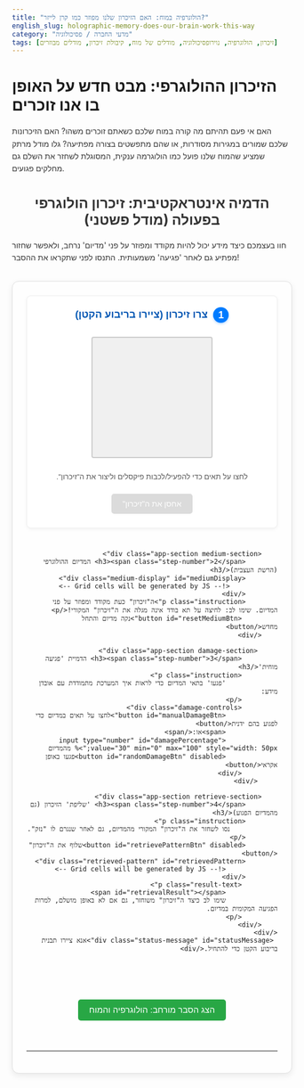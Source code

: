 ```yaml
---
title: "הולוגרפיה במוח: האם הזיכרון שלנו מפוזר כמו קרן לייזר?"
english_slug: holographic-memory-does-our-brain-work-this-way
category: "מדעי החברה / פסיכולוגיה"
tags: [זיכרון, הולוגרפיה, נוירופסיכולוגיה, מודלים של מוח, קיבולת זיכרון, מודלים מבוזרים]
---
```

# הזיכרון ההולוגרפי: מבט חדש על האופן בו אנו זוכרים
האם אי פעם תהיתם מה קורה במוח שלכם כשאתם זוכרים משהו? האם הזיכרונות שלכם שמורים במגירות מסודרות, או שהם מתפשטים בצורה מפתיעה? גלו מודל מרתק שמציע שהמוח שלנו פועל כמו הולוגרמה ענקית, המסוגלת לשחזר את השלם גם מחלקים פגועים.

## הדמיה אינטראקטיבית: זיכרון הולוגרפי בפעולה (מודל פשטני)
חוו בעצמכם כיצד מידע יכול להיות מקודד ומפוזר על פני 'מדיום' נרחב, ולאפשר שחזור מפתיע גם לאחר 'פגיעה' משמעותית. התנסו לפני שתקראו את ההסבר!

<div class="holographic-app">
    <div class="app-sections">
        <div class="app-section pattern-section">
            <h3><span class="step-number">1</span> צרו זיכרון (ציירו בריבוע הקטן)</h3>
            <div class="pattern-editor" id="patternEditor">
                <!-- Grid cells will be generated by JS -->
            </div>
            <p class="instruction">לחצו על תאים כדי להפעיל/לכבות פיקסלים וליצור את ה"זיכרון".</p>
            <button id="storePatternBtn" disabled>אחסן את ה"זיכרון"</button>
        </div>

        <div class="app-section medium-section">
            <h3><span class="step-number">2</span> המדיום ההולוגרפי (הרשת העצבית)</h3>
            <div class="medium-display" id="mediumDisplay">
                <!-- Grid cells will be generated by JS -->
            </div>
            <p class="instruction">ה"זיכרון" כעת מקודד ומפוזר על פני המדיום. שימו לב: לחיצה על תא בודד אינה מגלה את ה"זיכרון" המקורי!</p>
             <button id="resetMediumBtn">נקה מדיום והתחל מחדש</button>
        </div>

         <div class="app-section damage-section">
             <h3><span class="step-number">3</span> הדמיית 'פגיעה מוחית'</h3>
             <p class="instruction">
                 'פגעו' בתאי המדיום כדי לראות איך המערכת מתמודדת עם אובדן מידע:
             </p>
             <div class="damage-controls">
                 <button id="manualDamageBtn">לחצו על תאים במדיום כדי לפגוע בהם ידנית</button>
                 <span>או:</span>
                 <input type="number" id="damagePercentage" value="30" min="0" max="100" style="width: 50px;">% מהמדיום
                 <button id="randomDamageBtn" disabled>פגעו באופן אקראי</button>
             </div>
         </div>

        <div class="app-section retrieve-section">
            <h3><span class="step-number">4</span> 'שליפת' הזיכרון (גם מהמדיום הפגוע)</h3>
            <p class="instruction">
                נסו לשחזר את ה"זיכרון" המקורי מהמדיום, גם לאחר שנגרם לו "נזק".
            </p>
            <button id="retrievePatternBtn" disabled>שלוף את ה"זיכרון"</button>
            <div class="retrieved-pattern" id="retrievedPattern">
                 <!-- Grid cells will be generated by JS -->
            </div>
             <p class="result-text">
                 <span id="retrievalResult"></span>
                 שימו לב כיצד ה"זיכרון" משוחזר, גם אם לא באופן מושלם, למרות הפגיעה המקומית במדיום.
             </p>
        </div>
    </div>
     <div class="status-message" id="statusMessage">אנא ציירו תבנית בריבוע הקטן כדי להתחיל.</div>
</div>

<style>
    /* הכללים כאן קובעים את המראה של ההדמיה. הם נטענים עם קוד ה-HTML. */
    .holographic-app {
        direction: rtl;
        text-align: right;
        font-family: 'Arial', sans-serif; /* גופן נעים יותר */
        margin-top: 30px;
        padding: 25px;
        border: 1px solid #e0e0e0;
        border-radius: 12px;
        background-color: #fefefe; /* רקע בהיר */
        box-shadow: 0 4px 12px rgba(0, 0, 0, 0.08); /* צל עדין */
        display: flex; /* שימוש ב-flexbox לסידור נוח */
        flex-direction: column;
        gap: 25px;
    }

    .app-sections {
        display: grid; /* שימוש ב-grid לסידור החלקים הראשיים */
        grid-template-columns: repeat(auto-fit, minmax(280px, 1fr)); /* עמודות גמישות */
        gap: 25px;
    }

    .app-section {
        background-color: #fff;
        padding: 20px;
        border-radius: 8px;
        border: 1px solid #eee;
        box-shadow: 0 2px 6px rgba(0, 0, 0, 0.05);
        display: flex;
        flex-direction: column;
        align-items: center; /* ממורכז אופקית */
    }

     .app-section h3 {
         color: #0056b3; /* כותרת בצבע דומיננטי */
         margin-top: 0;
         margin-bottom: 15px;
         display: flex;
         align-items: center;
         font-size: 1.3em;
     }

     .step-number {
         display: inline-block;
         background-color: #007bff; /* מספר שלב בצבע כחול */
         color: white;
         border-radius: 50%;
         width: 28px;
         height: 28px;
         text-align: center;
         line-height: 28px;
         font-size: 1em;
         margin-left: 10px; /* רווח בין המספר לכותרת */
         box-shadow: 0 2px 4px rgba(0, 123, 255, 0.3);
     }

     .instruction {
         text-align: center;
         color: #555;
         font-size: 0.95em;
         margin-bottom: 15px;
     }

     .result-text {
         text-align: center;
         color: #333;
         font-size: 0.95em;
         min-height: 1.2em; /* כדי למנוע קפיצות בגובה */
     }

     .status-message {
         text-align: center;
         margin-top: 10px;
         padding: 10px;
         border-radius: 6px;
         background-color: #e9ecef;
         color: #495057;
         font-size: 0.9em;
         min-height: 1.2em;
     }


    .pattern-editor, .retrieved-pattern {
        display: grid;
        --grid-size: 8; /* Custom property for JS access */
        grid-template-columns: repeat(var(--grid-size), var(--cell-size, 25px));
        grid-template-rows: repeat(var(--grid-size), var(--cell-size, 25px));
        gap: 2px;
        border: 2px solid #cccccc; /* גבול ברור יותר */
        margin: 10px auto;
        width: fit-content;
        background-color: #f0f0f0; /* רקע בהיר לרשת */
        border-radius: 4px;
        overflow: hidden; /* כדי שהפינות המעוגלות ייראו טוב */
    }

    .medium-display {
        display: grid;
        --grid-size: 16; /* Custom property for JS access */
        grid-template-columns: repeat(var(--grid-size), var(--cell-size, 15px));
        grid-template-rows: repeat(var(--grid-size), var(--cell-size, 15px));
        gap: 1px;
        border: 2px solid #cccccc; /* גבול ברור יותר */
        margin: 10px auto;
        width: fit-content;
        background-color: #f0f0f0;
        border-radius: 4px;
        overflow: hidden;
    }

    .pattern-cell, .medium-cell, .retrieved-cell {
        width: 100%;
        height: 100%;
        background-color: #ffffff; /* Default off/empty */
        border: none; /* אין גבולות פנימיים */
        box-sizing: border-box;
        transition: background-color 0.1s ease; /* אנימציה חלקה לשינוי צבע */
    }

    .pattern-cell {
        cursor: pointer;
    }

    .pattern-cell.active {
        background-color: #000; /* פיקסל דלוק */
        box-shadow: inset 0 0 3px rgba(0,0,0,0.5); /* צל פנימי קטן */
    }

     .pattern-cell:hover:not(.active) {
         background-color: #e0e0e0; /* הדגשה במעבר עכבר */
     }

    .medium-cell {
         background-color: #e0e0e0; /* צבע ברירת מחדל של מדיום */
         cursor: pointer;
         transition: background-color 0.2s ease; /* אנימציה חלקה */
    }

     .medium-cell:hover:not(.damaged) {
         background-color: #c0c0c0; /* הדגשה במעבר עכבר */
     }

    .medium-cell.damaged {
         background-color: #ffcccc; /* הדמיית פגיעה */
         transition: background-color 0.3s ease;
    }

     .medium-cell.damaging {
          background-color: #ff6666; /* הדמיית פגיעה אקראית אנימציה */
     }

    .retrieved-cell {
        background-color: #ffffff; /* Default off */
         transition: background-color 0.5s ease; /* אנימציה לשחזור */
    }

     .retrieved-cell.active {
          /* רק כדי לסמן שהתא 'פעיל' אחרי נרמול, הצבע נקבע על ידי ה-JS */
     }

    button {
        margin: 5px auto; /* מרכוז כפתורים */
        padding: 10px 20px;
        cursor: pointer;
        border: none;
        border-radius: 5px;
        background-color: #007bff; /* כחול */
        color: white;
        font-size: 1em;
        transition: background-color 0.2s ease, opacity 0.2s ease; /* אנימציה לכפתורים */
        display: block; /* כל כפתור בשורה משלו */
    }

    button:hover:not(:disabled) {
        background-color: #0056b3; /* כחול כהה יותר במעבר עכבר */
    }

     button:disabled {
        background-color: #cccccc;
        cursor: not-allowed;
        opacity: 0.7;
    }

    .damage-controls {
        display: flex;
        align-items: center;
        justify-content: center;
        flex-wrap: wrap; /* מאפשר מעבר שורה במסכים קטנים */
        gap: 10px;
    }

    .damage-controls button {
        margin: 0; /* מבטל שוליים אוטומטיים */
        display: inline-block; /* מציג כפתורים בשורה */
    }

     .damage-controls input[type="number"] {
         padding: 8px;
         border: 1px solid #ccc;
         border-radius: 4px;
         text-align: center;
         font-size: 1em;
     }


    #explanation {
        margin-top: 40px;
        padding-top: 30px;
        border-top: 1px solid #e0e0e0;
        display: none; /* מוסתר בתחילה */
        animation: fadeIn 0.5s ease forwards; /* אנימציית הופעה */
    }

     @keyframes fadeIn {
         from { opacity: 0; }
         to { opacity: 1; }
     }

    #toggleExplanationBtn {
        display: block;
        margin: 30px auto 0; /* מרכוז הכפתור */
        background-color: #28a745; /* ירוק */
        font-size: 1.1em;
    }

    #toggleExplanationBtn:hover {
         background-color: #218838; /* ירוק כהה יותר */
    }

     h2 {
         color: #333;
         margin-bottom: 20px;
         text-align: center;
         font-size: 1.8em;
     }

     h3 {
         color: #0056b3;
         margin-top: 25px;
         margin-bottom: 10px;
         font-size: 1.4em;
     }

     p {
         margin-bottom: 15px;
         line-height: 1.6;
         color: #333;
     }

     ul {
         margin-bottom: 15px;
         line-height: 1.6;
         color: #333;
         padding-right: 20px; /* מרווח לרשימה */
     }

     li {
         margin-bottom: 8px;
     }

     /* גדלי רשת משתנים מוגדרים ב-JS */
     /* .pattern-editor, .retrieved-pattern { --cell-size: 25px; } */
     /* .medium-display { --cell-size: 15px; } */

</style>

<button id="toggleExplanationBtn">הצג הסבר מורחב: הולוגרפיה והמוח</button>

<div id="explanation">
    <h2>הסבר: זיכרון הולוגרפי והקשר המרתק למוח</h2>

    <p>דמיינו לרגע את הזיכרונות שלכם. איפה הם נמצאים במוח? האם הם מאוחסנים בקופסאות קטנות, או שהם מפוזרים בצורה הרבה יותר דינמית? מודל הזיכרון ההולוגרפי מציע פרספקטיבה מסקרנת על השאלה הזו.</p>

    <h3>מהי הולוגרמה, בעצם? לא סתם תמונה תלת-ממדית!</h3>
    כולנו מכירים הולוגרמות מחיי היום-יום - אולי על כרטיס אשראי או שטר כסף. לרוב הן נתפסות כתמונות תלת-ממדיות. אבל מהותה העמוקה יותר של הולוגרמה היא *אופן אחסון המידע* שלה. תמונה רגילה (כמו זו בטלפון שלכם) מאחסנת מידע *מקומי*: כל פיקסל מכיל מידע רק על נקודה *אחת* בסצנה. חתכו חלק מהתמונה, ואיבדתם את המידע הזה לנצח. הולוגרמה, לעומת זאת, רושמת על מדיום (כמו לוח צילום מיוחד) את *תבנית ההתאבכות* שנוצרת כאשר גלי אור (בדרך כלל לייזר) המגיעים מהאובייקט "פוגשים" גל אור אחר (גל ייחוס). התבנית הזו נראית כמו אוסף אקראי של קווים ונקודות - אין לה שום דמיון ישיר לאובייקט המקורי!

    <h3>עקרון פיזור המידע המהפכני</h3>
    הקסם האמיתי של הולוגרמה טמון בכך שכל נקודה על המדיום ההולוגרפי מכילה, בצורה מקודדת ומפוזרת, מידע על *האובייקט השלם*! זה לא אחסון ממוקד, אלא פיזור רחב. דמיינו אבן שנזרקת למים: הגלים מתפשטים על פני כל הבריכה, ולא נשארים רק בנקודת הכניסה. אחסון הולוגרפי דומה לכך.

    <h3>שליפת השלם מהחלק הקטן ביותר</h3>
    כדי "לראות" את האובייקט מההולוגרמה, מאירים עליה עם גל אור מתאים. גל זה משחזר את תבנית הגלים המקורית. והנה החלק המדהים: אם תאירו רק על *חלק קטן* מההולוגרמה, עדיין תוכלו לראות תמונה של *כל* האובייקט המקורי! היא אמנם תהיה מטושטשת יותר, כאילו "ברזולוציה" נמוכה, אבל המידע על השלם עדיין שם, מפוזר.

    <h3>קרל פריברם והמוח ההולוגרפי: תיאוריה נועזת</h3>
    בשנות ה-60 וה-70, הנוירופסיכולוג קרל פריברם, בהשראת ההולוגרפיה, הציע מודל מהפכני לזיכרון. במקום לחשוב על זיכרונות כמאוחסנים באזורים ספציפיים במוח, כמו קבצים בתיקיות, הוא שיער שהם מקודדים ומפוזרים על פני רשתות עצביות נרחבות בקליפת המוח. הוא האמין שהמוח מבצע חישובים מורכבים הדומים לטרנספורמציות פורייה, שהן הליבה המתמטית של ההולוגרפיה. במודל זה, זיכרון הוא לא נקודה בודדת, אלא תבנית פעילות מפוזרת ועשירה.

    <h3>מודלים ממוקדים מול מודלים מבוזרים</h3>
    מודלים קלאסיים ורבים עכשוויים אכן מראים שאזורים שונים במוח קשורים לסוגי זיכרון שונים (למשל, היפוקמפוס לזיכרונות חדשים, אמיגדלה לזיכרונות רגשיים). פגיעות באזורים אלה אכן פוגעות בזיכרון. אולם, מודל פריברם אינו בהכרח מבטל מודלים אלה לחלוטין. הוא מציע אולי מנגנון קידוד עמוק יותר, שבו גם אם אזור "אחראי" נפגע, המידע עדיין קיים בצורה מפוזרת ברשת רחבה יותר, ומאפשר שחזור חלקי או פגום, כפי שראיתם בהדמיה.

    <h3>לאשלי, אקיפוטנציאליות ועדויות מהמחקר</h3>
    פריברם התבסס, בין היתר, על ניסוייו המפורסמים של קרל לאשלי בשנות ה-20. לאשלי הסיק שניתן להסיר חלקים נרחבים מקליפת המוח של חולדות מאומנות, ועדיין למצוא שהן זוכרות חלקית את המבוך, בהתאם לכמות הקורטקס שנותרה, ולא למיקום הספציפי של ההסרה. הוא קרא לזה "אקיפוטנציאליות" ופיזור ה"אנגרמה" (הזיכרון). בעוד שהרעיון של אחסון מבוזר ברשתות עצביות מקובל נרחב כיום, המודל הולוגרפי ה"טהור" של פריברם, המבוסס על טרנספורמציות פורייה, נשאר שנוי במחלוקת בקהילה המדעית בשל קושי למצוא עדויות נוירוביולוגיות ישירות לכך. עם זאת, הרעיון הבסיסי של פיזור מידע ועמידות בפני פגיעה ממשיך להשפיע על מודלים עכשוויים של רשתות עצביות.

    <h3>יתרונות מודל מבוזר (הולוגרפי-למחצה): עמידות וקיבולת</h3>
    אם הזיכרון אכן מאוחסן בצורה מבוזרת, הדבר מסביר שתי תכונות מרשימות של הזיכרון האנושי:
    <ol>
        <li> **עמידות מפני פגיעה:** כפי שההדמיה מראה, אובדן של חלק מהמדיום אינו מוחק זיכרון שלם, אלא פוגע בארגונו ובהירותו. זה תואם את העובדה שפגיעות מוחיות לרוב גורמות לקשיי שליפה, עיוות או טשטוש של זיכרונות, ולא למחיקתם המוחלטת כאילו "הקובץ" נעלם.</li>
        <li> **קיבולת עצומה:** הולוגרפיה מאפשרת אחסון כמות עצומה של מידע באותו מדיום (באמצעות שימוש בזוויות שונות של גלי ייחוס). אם המוח משתמש במנגנון דומה, זה יכול להסביר את הקיבולת הכמעט בלתי מוגבלת לכאורה של הזיכרון האנושי, שבו כל נוירון וסינפסה יכולים כנראה להשתתף בקידוד זיכרונות רבים בו זמנית.</li>
    </ol>

    <p>לסיכום, מודל הזיכרון ההולוגרפי של פריברם, על אף שאינו הקונצנזוס המדעי המוחלט כיום, הוא רעיון מרתק ששינה את האופן בו חוקרים חושבים על זיכרון. הוא מדגיש את החשיבות של רשתות עצביות רחבות ופיזור מידע כבסיס לעמידות וליכולות המדהימות של הזיכרון האנושי.</p>

</div>


<script>
    /* קוד ה-JavaScript כאן מפעיל את האינטראקציה ואת ההדמיה. הוא רץ לאחר טעינת הדף. */
    document.addEventListener('DOMContentLoaded', () => {
        // קבלת הפניות לאלמנטים ב-HTML
        const patternEditor = document.getElementById('patternEditor');
        const mediumDisplay = document.getElementById('mediumDisplay');
        const retrievedPattern = document.getElementById('retrievedPattern');
        const storePatternBtn = document.getElementById('storePatternBtn');
        const retrievePatternBtn = document.getElementById('retrievePatternBtn');
        const randomDamageBtn = document.getElementById('randomDamageBtn');
        const manualDamageBtn = document.getElementById('manualDamageBtn'); // כפתור הפגיעה הידנית
        const resetMediumBtn = document.getElementById('resetMediumBtn'); // כפתור איפוס מדיום
        const damagePercentageInput = document.getElementById('damagePercentage');
        const explanationDiv = document.getElementById('explanation');
        const toggleExplanationBtn = document.getElementById('toggleExplanationBtn');
        const statusMessageDiv = document.getElementById('statusMessage'); // אלמנט להצגת הודעות סטטוס
        const retrievalResultSpan = document.getElementById('retrievalResult'); // אלמנט לתוצאות השחזור

        // הגדרות גודל הרשתות
        const PATTERN_SIZE = 8; // גודל רשת ה"זיכרון"
        const MEDIUM_SIZE = 16; // גודל רשת ה"מדיום" (רשת עצבית)
        const mediumCells = MEDIUM_SIZE * MEDIUM_SIZE;

        // מצב האפליקציה
        let pattern = Array(PATTERN_SIZE * PATTERN_SIZE).fill(0); // 0: כבוי, 1: דלוק
        let medium = Array(mediumCells).fill(0); // מאחסן ערכים מפוזרים (נקודות צפות)
        let isMediumDamaged = Array(mediumCells).fill(false); // עוקב ויזואלית אחרי תאים פגועים
        let isManualDamageMode = false; // דגל למצב פגיעה ידנית


        // --- פונקציות עזר ליצירת רשתות ---

        function createGrid(container, size, cellClass, isClickable, clickHandler) {
            container.innerHTML = ''; // ניקוי תוכן קיים
            // הגדרת גודל תא בהתאם לגודל הרשת
            const cellSize = (size === PATTERN_SIZE) ? '25px' : '15px';
            container.style.setProperty('--cell-size', cellSize);
            container.style.setProperty('--grid-size', size); // הגדרת גודל רשת בקסטום פרופרטי

            for (let i = 0; i < size * size; i++) {
                const cell = document.createElement('div');
                cell.classList.add(cellClass);
                cell.dataset.index = i; // שמירת האינדקס של התא
                if (isClickable) {
                    cell.style.cursor = 'pointer';
                    cell.addEventListener('click', () => clickHandler(i));
                }
                container.appendChild(cell);
            }
        }

        // יצירת רשתות האפליקציה
        createGrid(patternEditor, PATTERN_SIZE, 'pattern-cell', true, (index) => {
            // לוגיקה לציור תבנית
            pattern[index] = 1 - pattern[index]; // החלף מצב
            patternEditor.children[index].classList.toggle('active', pattern[index] === 1);
            // אפשר כפתור אחסון רק אם יש משהו בציור
            const hasActiveCells = pattern.some(cell => cell === 1);
            storePatternBtn.disabled = !hasActiveCells;
            updateStatusMessage(hasActiveCells ? 'כעת אחסנו את ה"זיכרון" או המשיכו לצייר.' : 'אנא ציירו תבנית בריבוע הקטן כדי להתחיל.');
        });

        createGrid(mediumDisplay, MEDIUM_SIZE, 'medium-cell', true, (index) => {
             // לוגיקה לפגיעה ידנית
             if (isManualDamageMode && !isMediumDamaged[index]) {
                 damageSingleMediumCell(index);
                 updateStatusMessage('תא נפגע ידנית. המשיכו לפגוע או עברו לשלב השליפה.');
             } else if (isMediumDamaged[index]) {
                 // הציגו הודעה שהתא כבר פגוע
                 updateStatusMessage('תא זה כבר פגוע.', 'warning');
             } else {
                 // הציגו הודעה להפעיל מצב פגיעה
                 updateStatusMessage('לחצו על "לחצו על תאים במדיום כדי לפגוע בהם ידנית" כדי לאפשר פגיעה ידנית.', 'info');
             }
        });

        createGrid(retrievedPattern, PATTERN_SIZE, 'retrieved-cell', false);


        // --- פונקציות לוגיקה הולוגרפית (הדמיה פשטנית) ---

        // פונקציית עזר לחישוב מרחק בריבוע
        function getDistanceSq(x1, y1, x2, y2) {
            const dx = x1 - x2;
            const dy = y1 - y2;
            return dx * dx + dy * dy;
        }

         // פונקציה לעדכון הודעת סטטוס
         function updateStatusMessage(message, type = 'info') {
             statusMessageDiv.textContent = message;
             statusMessageDiv.className = `status-message status-${type}`; // הוספת קלאס לפי סוג ההודעה
         }

         // פונקציה לאיפוס המדיום ומצב הנזק
         function resetMedium() {
             medium.fill(0);
             isMediumDamaged.fill(false);
             updateMediumDisplay();
             // גם נקה את השחזור
             const retrievedCells = retrievedPattern.children;
             for (let i = 0; i < PATTERN_SIZE * PATTERN_SIZE; i++) {
                retrievedCells[i].classList.remove('active');
                retrievedCells[i].style.backgroundColor = '#ffffff';
             }
              retrievalResultSpan.textContent = ''; // ניקוי תוצאות שחזור
             // אפשר/בטל כפתורים בהתאם
              storePatternBtn.disabled = !pattern.some(cell => cell === 1);
              randomDamageBtn.disabled = true; // אין מדיום לפגוע בו
              retrievePatternBtn.disabled = true; // אין מדיום לשלוף ממנו
             updateStatusMessage('המדיום נוקה. צרו או אחסנו תבנית חדשה.');
         }


        function storePattern() {
            // איפוס המדיום ומצב הנזק לפני האחסון
            resetMedium();

            updateStatusMessage('מקודד את ה"זיכרון" אל המדיום...');

            // הדמיית אחסון: כל נקודת "אור" בתבנית משפיעה על כל נקודות המדיום
            // זהו פישוט משמעותי של תהליך הולוגרפי אמיתי (שמשתמש בטרנספורמציית פורייה)
            // כאן אנו מדמים פיזור על בסיס מרחק יחסי
            for (let py = 0; py < PATTERN_SIZE; py++) {
                for (let px = 0; px < PATTERN_SIZE; px++) {
                    const patternIndex = py * PATTERN_SIZE + px;
                    if (pattern[patternIndex] === 1) { // אם הפיקסל דלוק בתבנית
                        for (let my = 0; my < MEDIUM_SIZE; my++) {
                            for (let mx = 0; mx < MEDIUM_SIZE; mx++) {
                                const mediumIndex = my * MEDIUM_SIZE + mx;
                                // חישוב עמדה יחסית של נקודת המדיום ביחס לרשת התבנית
                                const scaledMx = mx * PATTERN_SIZE / MEDIUM_SIZE;
                                const scaledMy = my * PATTERN_SIZE / MEDIUM_SIZE;
                                const distSq = getDistanceSq(px, py, scaledMx, scaledMy);
                                // תרומה יורדת עם המרחק (אבל לא אפס)
                                medium[mediumIndex] += 1.0 / (distSq + 1.0); // הוספת 1 במכנה למניעת חלוקה באפס וריכוך השפעת המרחק
                            }
                        }
                    }
                }
            }
            console.log("Pattern Stored.");
            updateMediumDisplay(); // רענון ויזואלי של המדיום (יציג רק מצב נזק)
            randomDamageBtn.disabled = false; // עכשיו אפשר לפגוע אקראית
            retrievePatternBtn.disabled = false; // עכשיו אפשר לשלוף
             manualDamageBtn.disabled = false; // עכשיו אפשר לפגוע ידנית
            updateStatusMessage('ה"זיכרון" אוחסן בהצלחה במדיום. עכשיו נסו לפגוע בו!');
        }

        // פונקציה לפגיעה בתא מדיום בודד
        function damageSingleMediumCell(index) {
            if (!isMediumDamaged[index]) {
                 medium[index] = 0; // מדמה פגיעה ע"י איפוס הערך בתא זה
                 isMediumDamaged[index] = true;
                 mediumDisplay.children[index].classList.add('damaged');
                  // הסרת קלאס אנימציה אם קיים
                 mediumDisplay.children[index].classList.remove('damaging');
                 console.log(`Cell ${index} damaged.`);
                  // לאחר פגיעה, אפשר לשלוף שוב (אם לא אחסנו מחדש)
                 retrievePatternBtn.disabled = false;
            }
        }


        function damageMedium(percentage) {
             if (!medium.some(val => val !== 0) && !isMediumDamaged.some(d => d)) {
                 updateStatusMessage("אנא אחסנו תבנית לפני שפוגעים במדיום!", 'error');
                 return;
             }
            // ודא שאיפוס מצב פגיעה ידנית
             isManualDamageMode = false;
             manualDamageBtn.textContent = 'לחצו על תאים במדיום כדי לפגוע בהם ידנית';


            updateStatusMessage(`פוגע אקראית ב-${percentage}% מהמדיום...`);

            const totalCells = MEDIUM_SIZE * MEDIUM_SIZE;
            const cellsToDamage = Math.min(totalCells, Math.floor(totalCells * (percentage / 100))); // ודא שלא עובר את סך התאים
            let damagedCount = 0;

            // יצירת רשימת אינדקסים וערבובם
            const indices = Array.from({ length: totalCells }, (_, i) => i);
             // ערבוב Fisher-Yates
             for (let i = indices.length - 1; i > 0; i--) {
                const j = Math.floor(Math.random() * (i + 1));
                [indices[i], indices[j]] = [indices[j], indices[i]];
            }

            // פגיעה ב-N התאים הראשונים מהרשימה המעורבבת
            for (let i = 0; i < cellsToDamage; i++) {
                 const indexToDamage = indices[i];
                 if (!isMediumDamaged[indexToDamage]) {
                    medium[indexToDamage] = 0; // סימולציית פגיעה
                    isMediumDamaged[indexToDamage] = true;
                    damagedCount++;
                 }
            }
            console.log(`Damaged approximately ${damagedCount} cells.`);
            updateMediumDisplay(true); // עדכון ויזואלי עם אפשרות לאנימציה
             updateStatusMessage(`פגענו ב-${damagedCount} תאים במדיום. כעת נסו לשלוף את ה"זיכרון".`);
        }

         // פונקציה לעדכון ויזואלי של המדיום (בעיקר מצב נזק)
        function updateMediumDisplay(animateDamage = false) {
             const cells = mediumDisplay.children;
             for(let i = 0; i < MEDIUM_SIZE * MEDIUM_SIZE; i++) {
                 if (isMediumDamaged[i]) {
                     cells[i].classList.add('damaged');
                     // הוספת אנימציה זמנית אם נדרש
                     if (animateDamage) {
                         cells[i].classList.add('damaging');
                          // הסרת קלאס האנימציה לאחר זמן קצר
                         setTimeout(() => {
                             cells[i].classList.remove('damaging');
                         }, 300); // זמן קצר לאנימציית ההבהוב
                     }
                      cells[i].style.backgroundColor = '#ffcccc'; // הדגשת נזק
                 } else {
                     cells[i].classList.remove('damaged');
                      cells[i].classList.remove('damaging');
                      cells[i].style.backgroundColor = '#e0e0e0'; // צבע תא בריא
                 }
             }
        }


        function retrievePattern() {
            if (!medium.some(val => val !== 0) && !isMediumDamaged.some(d => d)) {
                 updateStatusMessage("אנא אחסנו תבנית במדיום לפני שאתם מנסים לשלוף!", 'error');
                 return;
            }
             if (medium.every(val => val === 0) && isMediumDamaged.every(d => d)) {
                 updateStatusMessage("המדיום פגוע כולו. לא ניתן לשחזר דבר.", 'warning');
                  const retrievedCells = retrievedPattern.children;
                 for (let i = 0; i < PATTERN_SIZE * PATTERN_SIZE; i++) {
                     retrievedCells[i].classList.remove('active');
                     retrievedCells[i].style.backgroundColor = '#ffffff';
                 }
                  retrievalResultSpan.textContent = 'שחזור נכשל לחלוטין.';
                 return;
             }

            updateStatusMessage('משחזר את ה"זיכרון" מהמדיום...');
             retrievePatternBtn.disabled = true; // בטל כפתור בזמן השחזור

            let reconstructed = Array(PATTERN_SIZE * PATTERN_SIZE).fill(0);
            let maxVal = 0;
            let activeMediumCells = 0; // ספירת תאי מדיום שאינם פגועים


            // הדמיית שליפה: כל נקודת מדיום לא פגועה תורמת לשחזור כל נקודות ה"זיכרון"
             // נסרו רק על תאי המדיום הלא פגועים
            for (let my = 0; my < MEDIUM_SIZE; my++) {
                for (let mx = 0; mx < MEDIUM_SIZE; mx++) {
                    const mediumIndex = my * MEDIUM_SIZE + mx;
                    // רק אם התא לא פגוע וערכו אינו אפס (אפשרי אם המדיום נאופס ידנית לפני אחסון)
                    if (!isMediumDamaged[mediumIndex] && medium[mediumIndex] !== 0) {
                        activeMediumCells++;
                        const mediumValue = medium[mediumIndex]; // הערך המקודד בנקודה זו

                         for (let py = 0; py < PATTERN_SIZE; py++) {
                            for (let px = 0; px < PATTERN_SIZE; px++) {
                                const patternIndex = py * PATTERN_SIZE + px;
                                // שימוש באותה פונקציית מרחק הפוכה לתרומה
                                const scaledMx = mx * PATTERN_SIZE / MEDIUM_SIZE;
                                const scaledMy = my * PATTERN_SIZE / MEDIUM_SIZE;
                                const distSq = getDistanceSq(px, py, scaledMx, scaledMy);
                                // הוספת התרומה של תא מדיום זה לשחזור פיקסל התבנית
                                reconstructed[patternIndex] += mediumValue / (distSq + 1.0);
                            }
                        }
                    }
                }
            }

            // מצא את הערך המקסימלי בשחזור לנרמול
            maxVal = Math.max(...reconstructed);
             if (maxVal === 0) { // אם אין מה לשחזר בכלל
                 updateStatusMessage("שחזור נכשל. כנראה המדיום פגוע כולו או לא אוחסן כראוי.", 'warning');
                  retrievePatternBtn.disabled = false;
                 const retrievedCells = retrievedPattern.children;
                 for (let i = 0; i < PATTERN_SIZE * PATTERN_SIZE; i++) {
                     retrievedCells[i].classList.remove('active');
                     retrievedCells[i].style.backgroundColor = '#ffffff';
                 }
                  retrievalResultSpan.textContent = 'שחזור נכשל.';
                 return;
             }


            // נרמול והחלת סף - החלק שמחליט אם פיקסל "דלוק" או "כבוי" בשחזור
            // אפשר גם להשתמש בערך המנורמל לצבע אפור
            const threshold = maxVal * 0.3; // סף פשוט (למשל, 30% מהערך המקסימלי) - ניסוי וטעייה לתוצאה ויזואלית טובה

            const retrievedCells = retrievedPattern.children;
             let correctlyRetrieved = 0;
             let originalActiveCount = pattern.filter(val => val === 1).length;


             // אנימציה: הצגת השחזור בתהליך
             let delay = 0;
             const baseDelay = 5; // מילישניות לכל תא

            for (let i = 0; i < PATTERN_SIZE * PATTERN_SIZE; i++) {
                const cell = retrievedCells[i];
                const normalizedValue = reconstructed[i] / maxVal; // ערך בין 0 ל-1

                 // קביעת צבע גוון אפור בהתאם לערך המנורמל
                 // ככל שהערך גבוה יותר, הצבע כהה יותר (קרוב לשחור, כלומר 'דלוק')
                 const intensity = Math.min(255, Math.floor(normalizedValue * 255 * 1.8)); // הגברת הניגודיות קצת
                 const colorValue = 255 - intensity; // 255 לבן (0 intensity), 0 שחור (255 intensity)
                 const color = `rgb(${colorValue}, ${colorValue}, ${colorValue})`;


                 // החלת סף כדי להחליט אם התא נחשב 'דלוק' או 'כבוי' בשחזור הסופי (עבור חישוב דיוק)
                 const isActive = reconstructed[i] > threshold;


                 // עדכון ויזואלי עם אנימציה קלה
                 setTimeout(() => {
                     cell.style.backgroundColor = color;
                     if (isActive) {
                          cell.classList.add('active');
                      } else {
                           cell.classList.remove('active');
                       }

                      // בדיקת דיוק (אחרי ההחלטה על isActive)
                      if (isActive === (pattern[i] === 1)) {
                          correctlyRetrieved++;
                      }

                       // בסוף האנימציה של התא האחרון, עדכן את הסטטוס והתוצאה
                       if (i === (PATTERN_SIZE * PATTERN_SIZE) - 1) {
                            retrievePatternBtn.disabled = false; // החזרת כפתור לפעולה
                            const totalCells = PATTERN_SIZE * PATTERN_SIZE;
                            const accuracy = (correctlyRetrieved / totalCells) * 100;
                             // ספירת כמה פיקסלים אמורים להיות דלוקים במקור
                             const originalOn = pattern.filter(val => val === 1).length;
                             // ספירת כמה פיקסלים דולקים בשחזור
                             const retrievedOn = reconstructed.filter(val => val > threshold).length;
                             // חישוב שיעור המדיום הלא פגוע
                             const undamagedPercentage = ((mediumCells - isMediumDamaged.filter(d => d).length) / mediumCells) * 100;


                             retrievalResultSpan.textContent = ` שיעור המדיום הנותר: ${undamagedPercentage.toFixed(1)}%. דיוק השחזור: ${accuracy.toFixed(1)}% (שיעור התאים ששוחזרו נכון ביחס לתבנית המקורית). `;

                            updateStatusMessage('ה"זיכרון" שוחזר בהצלחה. שימו לב לדיוק השחזור לעומת שיעור הפגיעה במדיום.', 'success');
                       }

                 }, delay);
                 // הגדלת ההשהיה עבור התא הבא ליצירת אפקט בנייה הדרגתי
                 delay += baseDelay;

            }
             console.log("Pattern Retrieved.");
        }

        // --- Event Listeners ---
        storePatternBtn.addEventListener('click', storePattern);

        // פונקציה להפעלת/כיבוי מצב פגיעה ידנית
        manualDamageBtn.addEventListener('click', () => {
             if (!medium.some(val => val !== 0) && !isMediumDamaged.some(d => d)) {
                 updateStatusMessage("אנא אחסנו תבנית לפני שפוגעים במדיום!", 'error');
                 return;
             }

            isManualDamageMode = !isManualDamageMode; // החלפת מצב

            if (isManualDamageMode) {
                manualDamageBtn.textContent = 'בטל פגיעה ידנית';
                 manualDamageBtn.style.backgroundColor = '#dc3545'; /* צבע אדום במצב פעיל */
                 updateStatusMessage('לחצו על תאים במדיום הגדול כדי לפגוע בהם.', 'info');
            } else {
                manualDamageBtn.textContent = 'לחצו על תאים במדיום כדי לפגוע בהם ידנית';
                 manualDamageBtn.style.backgroundColor = '#007bff'; /* צבע כחול במצב רגיל */
                  updateStatusMessage('בחרו כיצד לפגוע במדיום, או שלפו את ה"זיכרון".');
            }
        });


        retrievePatternBtn.addEventListener('click', retrievePattern);

        randomDamageBtn.addEventListener('click', () => {
            const percentage = parseInt(damagePercentageInput.value, 10);
            if (!isNaN(percentage) && percentage >= 0 && percentage <= 100) {
                damageMedium(percentage);
            } else {
                updateStatusMessage("אנא הזינו אחוז פגיעה תקין (0-100).", 'warning');
                damagePercentageInput.value = 30; // איפוס לערך ברירת מחדל
            }
        });

         resetMediumBtn.addEventListener('click', resetMedium);


        // Toggle explanation visibility
        toggleExplanationBtn.addEventListener('click', () => {
            const isHidden = explanationDiv.style.display === 'none' || explanationDiv.style.display === '';
            explanationDiv.style.display = isHidden ? 'block' : 'none';
            toggleExplanationBtn.textContent = isHidden ? 'הסתר הסבר מורחב' : 'הצג הסבר מורחב: הולוגרפיה והמוח';
             // גלילה עדינה לאזור ההסבר אם הוא נפתח
             if (isHidden) {
                 explanationDiv.scrollIntoView({ behavior: 'smooth', block: 'start' });
             }
        });

        // --- אתחול ראשוני ---
         // איפוס מצב האפליקציה והודעות
        pattern.fill(0);
        medium.fill(0);
        isMediumDamaged.fill(false);
        updateMediumDisplay();

        const patternCells = patternEditor.children;
         for(let i=0; i < PATTERN_SIZE * PATTERN_SIZE; i++) {
             patternCells[i].classList.remove('active');
         }

         const retrievedCells = retrievedPattern.children;
         for(let i=0; i < PATTERN_SIZE * PATTERN_SIZE; i++) {
             retrievedCells[i].classList.remove('active');
             retrievedCells[i].style.backgroundColor = '#ffffff';
         }

        storePatternBtn.disabled = true;
        randomDamageBtn.disabled = true;
        retrievePatternBtn.disabled = true;
         manualDamageBtn.disabled = true;
         retrievalResultSpan.textContent = ''; // ניקוי תוצאות שחזור

        updateStatusMessage('ברוכים הבאים להדמיית הזיכרון ההולוגרפי! אנא ציירו תבנית בריבוע הקטן כדי להתחיל.');
        console.log("Holographic Memory App Initialized. Draw a pattern!");
    });
</script>
---